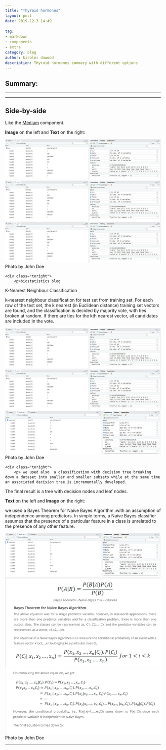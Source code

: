 ```yaml
---
title: "Thyroid hormones"
layout: post
date: 2019-12-3 14:49

tag:
- markdown
- components
- extra
category: blog
author: kirolos dawood
description: THyroid hormones summary with different options
---
```


## Summary:




---




---

## Side-by-side

Like the [Medium](https://medium.com/) component.

**Image** on the left and **Text** on the right:


<div class="side-by-side">
    <div class="toleft">
        <img class="image" src="tarek 1.jpg" alt="Alt Text">
        <img class="image" src="tarek 2 .jpg" alt="Alt Text">
        <img class="image" src="tarek 3 .jpg" alt="Alt Text">
        <figcaption class="caption">Photo by John Doe</figcaption>
    </div>

    <div class="toright">
        <p>biostatistics blog

K-Nearest Neighbour Classification


k-nearest neighbour classification for test set from training set.
 For each row of the test set, the k nearest (in Euclidean distance) training set vectors are found, and the classification is decided by majority vote, with ties broken at random.
  If there are ties for the kth nearest vector, all candidates are included in the vote.
</p>
    </div>
</div>


<div class="side-by-side">
    <div class="toleft">
        <img class="image" src="bassam.jpg" alt="Alt Text">
        <img class="image" src="bassam2.jpg" alt="Alt Text">
        <img class="image" src="bassam3.png" alt="Alt Text">
        <figcaption class="caption">Photo by John Doe</figcaption>
    </div>

    <div class="toright">
        <p> we used also  a classification with decision tree breaking down a dataset into smaller and smaller subsets while at the same time an associated decision tree is incrementally developed.
   The final result is a tree with decision nodes and leaf nodes.
</p>
    </div>
</div>

**Text** on the left and **Image** on the right:


<div class="side-by-side">
    <div class="toleft">
        <p> we used a Bayes Theorem for Naive Bayes Algorithm :with an assumption of independence among predictors.
    In simple terms, a Naive Bayes classifier assumes that the presence of a particular feature in a class is unrelated to the presence of any other feature.</p>
    </div>
</div>
    <div class="side-by-side">
    <div class="toleft">
        <img class="image" src="poline1.png " alt="Alt Text">
        <img class="image" src="poline2.png" alt="Alt Text">
        <img class="image" src="poline3.png" alt="Alt Text">
        <figcaption class="caption">Photo by John Doe</figcaption>
    </div>
</div>



---



